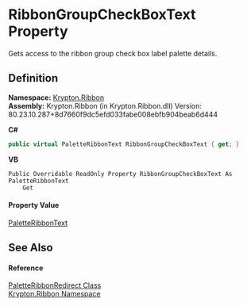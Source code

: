 # RibbonGroupCheckBoxText Property


Gets access to the ribbon group check box label palette details.



## Definition
**Namespace:** <a href="1e9bc734-cff9-e9b8-f013-94cdac669794.md">Krypton.Ribbon</a>  
**Assembly:** Krypton.Ribbon (in Krypton.Ribbon.dll) Version: 80.23.10.287+8d7660f9dc5efd033fabe008ebfb904beab6d444

**C#**
``` C#
public virtual PaletteRibbonText RibbonGroupCheckBoxText { get; }
```
**VB**
``` VB
Public Overridable ReadOnly Property RibbonGroupCheckBoxText As PaletteRibbonText
	Get
```



#### Property Value
<a href="1052590a-5593-aced-b6c0-e81fbac73bf5.md">PaletteRibbonText</a>

## See Also


#### Reference
<a href="ef4a49ef-a849-d278-2990-de5458055743.md">PaletteRibbonRedirect Class</a>  
<a href="1e9bc734-cff9-e9b8-f013-94cdac669794.md">Krypton.Ribbon Namespace</a>  
